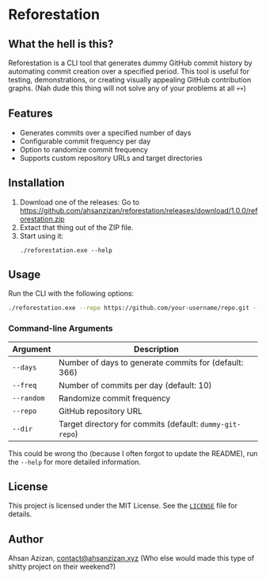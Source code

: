 # Reforestation

## What the hell is this?

Reforestation is a CLI tool that generates dummy GitHub commit history by automating commit creation over a specified period. This tool is useful for testing, demonstrations, or creating visually appealing GitHub contribution graphs. (Nah dude this thing will not solve any of your problems at all 💀💀)

## Features

- Generates commits over a specified number of days
- Configurable commit frequency per day
- Option to randomize commit frequency
- Supports custom repository URLs and target directories

## Installation

1. Download one of the releases:
   Go to https://github.com/ahsanzizan/reforestation/releases/download/1.0.0/reforestation.zip
2. Extact that thing out of the ZIP file.
3. Start using it:
   ```
   ./reforestation.exe --help
   ```

## Usage

Run the CLI with the following options:

```sh
./reforestation.exe --repo https://github.com/your-username/repo.git --days 30 --freq 5 --dir "../this-dir"
```

### Command-line Arguments

| Argument   | Description                                              |
| ---------- | -------------------------------------------------------- |
| `--days`   | Number of days to generate commits for (default: 366)    |
| `--freq`   | Number of commits per day (default: 10)                  |
| `--random` | Randomize commit frequency                               |
| `--repo`   | GitHub repository URL                                    |
| `--dir`    | Target directory for commits (default: `dummy-git-repo`) |

This could be wrong tho (because I often forgot to update the README), run the `--help` for more detailed information.

## License

This project is licensed under the MIT License. See the [`LICENSE`](https://github.com/ahsanzizan/reforestation/blob/main/LICENSE) file for details.

## Author

Ahsan Azizan, contact@ahsanzizan.xyz (Who else would made this type of shitty project on their weekend?)
